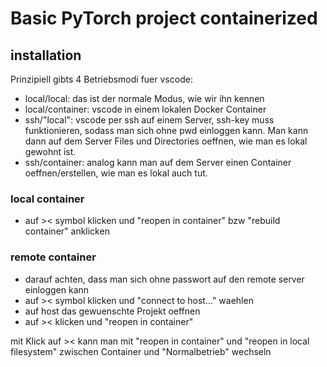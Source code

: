 # Basic PyTorch project containerized

## installation

Prinzipiell gibts 4 Betriebsmodi fuer vscode:

- local/local: das ist der normale Modus, wie wir ihn kennen
- local/container: vscode in einem lokalen Docker Container
- ssh/"local": vscode per ssh auf einem Server, ssh-key muss funktionieren, sodass man sich ohne pwd einloggen kann. Man kann dann auf dem Server Files und Directories oeffnen, wie man es lokal gewohnt ist.
- ssh/container: analog kann man auf dem Server einen Container oeffnen/erstellen, wie man es lokal auch tut.

### local container

- auf >< symbol klicken und "reopen in container" bzw "rebuild container" anklicken

### remote container

- darauf achten, dass man sich ohne passwort auf den remote server einloggen kann
- auf >< symbol klicken und "connect to host..." waehlen
- auf host das gewuenschte Projekt oeffnen
- auf >< klicken und "reopen in container"

mit Klick auf >< kann man mit "reopen in container" und "reopen in local filesystem" zwischen Container und "Normalbetrieb" wechseln

